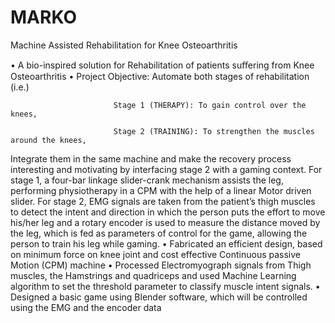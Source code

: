 # MARKO
Machine Assisted Rehabilitation for Knee Osteoarthritis

•	A bio-inspired solution for Rehabilitation of patients suﬀering from Knee Osteoarthritis 
•	Project Objective: Automate both stages of rehabilitation (i.e.) 

                           Stage 1 (THERAPY): To gain control over the knees,
                           
                           Stage 2 (TRAINING): To strengthen the muscles around the knees, 
                           
Integrate them in the same machine and make the recovery process interesting and motivating by interfacing stage 2 with a gaming context. For stage 1, a four-bar linkage slider-crank mechanism assists the leg, performing physiotherapy in a CPM with the help of a linear Motor driven slider. For stage 2, EMG signals are taken from the patient’s thigh muscles to detect the intent and direction in which the person puts the effort to move his/her leg and  a rotary encoder is used to measure the distance moved by the leg, which is fed as parameters of control for the game, allowing the person to train his leg while gaming.
•	Fabricated an efficient design, based on minimum force on knee joint and cost effective Continuous passive Motion (CPM) machine
•	Processed Electromyograph signals from Thigh muscles, the Hamstrings and quadriceps and used Machine Learning algorithm to set the threshold parameter to classify muscle intent signals.
•	Designed a basic game using Blender software, which will be controlled using the EMG and the encoder data

